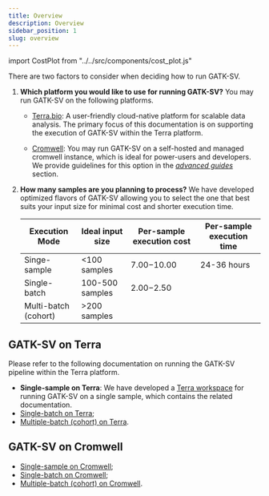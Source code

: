 ```yaml
---
title: Overview
description: Overview
sidebar_position: 1
slug: overview
---
```


import CostPlot from "../../src/components/cost_plot.js"

There are two factors to consider when deciding how to run GATK-SV. 

1. **Which platform you would like to use for running GATK-SV?** 
   You may run GATK-SV on the following platforms. 
   - [Terra.bio](https://terra.bio): A user-friendly cloud-native platform for scalable data analysis. 
     The primary focus of this documentation is on supporting the execution of GATK-SV within the Terra platform.
    
   - [Cromwell](https://github.com/broadinstitute/cromwell): 
     You may run GATK-SV on a self-hosted and managed cromwell instance, which is ideal for 
     power-users and developers. We provide guidelines for this option in the 
     [_advanced guides_](/docs/advanced/cromwell) section.

2. **How many samples are you planning to process?**
    We have developed optimized flavors of GATK-SV allowing you to select the one that best suits 
    your input size for minimal cost and shorter execution time.

    | Execution Mode       | Ideal input size   | Per-sample execution cost | Per-sample execution time |
    |----------------------|--------------------|---------------------------| ------------------------- |
    | Singe-sample         | <100 samples       | $7.00-$10.00              | 24-36 hours               | 
    | Single-batch         | 100-500 samples    | $2.00-$2.50               || 
    | Multi-batch (cohort) | >200 samples       |                           ||


<CostPlot />


## GATK-SV on Terra

Please refer to the following documentation on running the GATK-SV pipeline within the Terra platform. 

- **Single-sample on Terra**: We have developed a 
  [Terra workspace](https://app.terra.bio/#workspaces/help-gatk/GATK-Structural-Variants-Single-Sample)
  for running GATK-SV on a single sample, which contains the related documentation. 
- [Single-batch on Terra](batch.md);
- [Multiple-batch (cohort) on Terra](cohort.md).

## GATK-SV on Cromwell

- [Single-sample on Cromwell](/docs/advanced/cromwell/single);
- [Single-batch on Cromwell](/docs/advanced/cromwell/batch);
- [Multiple-batch (cohort) on Cromwell](/docs/advanced/cromwell/cohort).
